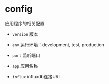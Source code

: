 # config

应用程序的相关配置

- `version` 版本

- `env` 运行环境：development, test, production

- `port` 监听端口

- `app` 应用名称

- `influx`  influxdb连接URI